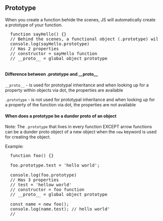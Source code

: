 ## Prototype

When you create a function behide the scenes, JS will automatically create a prototype of your function.

  <pre>
  function sayHello() {}
  // Behind the scenes, a functional object (.prototype) will automatically be created
  console.log(sayHello.prototype)
  // Has 2 properties 
  // constructor = sayHello function
  // __proto__ = global object prototype
  </pre>

#### Difference between .prototype and \_\_proto\_\_

`__proto__` - is used for prototypal inheritance and when looking up for a property within objects via dot, the properties are available

`.prototype` - is not used for prototypal inheritance and when looking up for a property of the function via dot, the properties are not available

#### When does a prototype be a dunder proto of an object

Note:
The `.prototype` that lives in every function EXCEPT arrow functions can be a dunder proto object of a new object when the `new` keyword is used for creating the object.

Example:

  <pre>
  function foo() {}

  foo.prototype.test = 'hello world';

  console.log(foo.prototype)
  // Has 3 properties 
  // test = 'hellow world'
  // constructor = foo function
  // __proto__ = global object prototype

  const name = new foo();
  console.log(name.test); // hello world'
  // 
  </pre>
